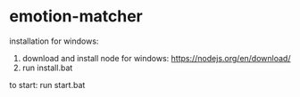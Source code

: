 # emotion-matcher
installation for windows:
1. download and install node for windows:  https://nodejs.org/en/download/
2. run install.bat


to start:
run start.bat